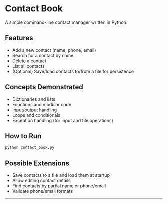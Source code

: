 # Contact Book

A simple command-line contact manager written in Python.

## Features

- Add a new contact (name, phone, email)
- Search for a contact by name
- Delete a contact
- List all contacts
- (Optional) Save/load contacts to/from a file for persistence

## Concepts Demonstrated

- Dictionaries and lists
- Functions and modular code
- Input/output handling
- Loops and conditionals
- Exception handling (for input and file operations)

## How to Run

```bash
python contact_book.py
```

## Possible Extensions

- Save contacts to a file and load them at startup
- Allow editing contact details
- Find contacts by partial name or phone/email
- Validate phone/email formats

---
